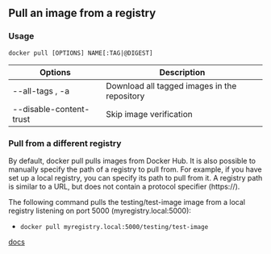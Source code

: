 ## Pull an image from a registry

### Usage
`docker pull [OPTIONS] NAME[:TAG|@DIGEST]`

| Options |	Description |
|---------|-------------|
| --all-tags , -a		| Download all tagged images in the repository |
| --disable-content-trust	|	Skip image verification |

### Pull from a different registry
By default, docker pull pulls images from Docker Hub. It is also possible to manually specify the path of a registry to pull from. For example, if you have set up a local registry, you can specify its path to pull from it. A registry path is similar to a URL, but does not contain a protocol specifier (https://).

The following command pulls the testing/test-image image from a local registry listening on port 5000 (myregistry.local:5000):

* `docker pull myregistry.local:5000/testing/test-image`

[docs](https://docs.docker.com/engine/reference/commandline/pull/)
